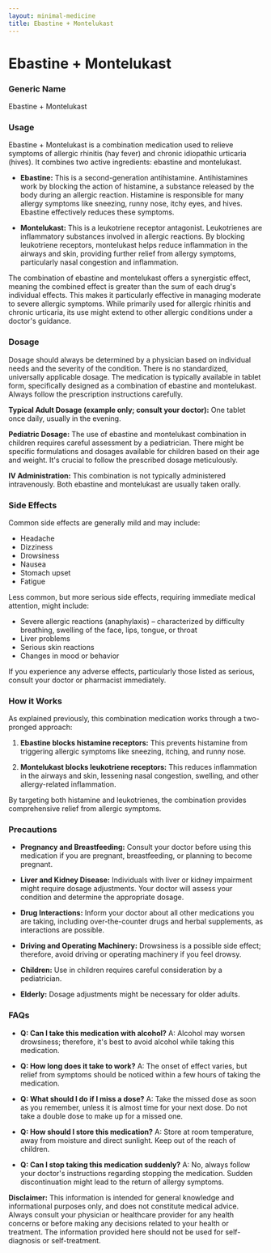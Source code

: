 ```yaml
---
layout: minimal-medicine
title: Ebastine + Montelukast
---
```


# Ebastine + Montelukast
### Generic Name
Ebastine + Montelukast

### Usage

Ebastine + Montelukast is a combination medication used to relieve symptoms of allergic rhinitis (hay fever) and chronic idiopathic urticaria (hives).  It combines two active ingredients: ebastine and montelukast.

* **Ebastine:** This is a second-generation antihistamine.  Antihistamines work by blocking the action of histamine, a substance released by the body during an allergic reaction. Histamine is responsible for many allergy symptoms like sneezing, runny nose, itchy eyes, and hives. Ebastine effectively reduces these symptoms.

* **Montelukast:** This is a leukotriene receptor antagonist. Leukotrienes are inflammatory substances involved in allergic reactions. By blocking leukotriene receptors, montelukast helps reduce inflammation in the airways and skin, providing further relief from allergy symptoms, particularly nasal congestion and inflammation.

The combination of ebastine and montelukast offers a synergistic effect, meaning the combined effect is greater than the sum of each drug's individual effects.  This makes it particularly effective in managing moderate to severe allergic symptoms. While primarily used for allergic rhinitis and chronic urticaria, its use might extend to other allergic conditions under a doctor's guidance.


### Dosage

Dosage should always be determined by a physician based on individual needs and the severity of the condition.  There is no standardized, universally applicable dosage.  The medication is typically available in tablet form, specifically designed as a combination of ebastine and montelukast.  Always follow the prescription instructions carefully.  

**Typical Adult Dosage (example only; consult your doctor):**  One tablet once daily, usually in the evening.  

**Pediatric Dosage:**  The use of ebastine and montelukast combination in children requires careful assessment by a pediatrician. There might be specific formulations and dosages available for children based on their age and weight. It's crucial to follow the prescribed dosage meticulously.

**IV Administration:** This combination is not typically administered intravenously.  Both ebastine and montelukast are usually taken orally.


### Side Effects

Common side effects are generally mild and may include:

* Headache
* Dizziness
* Drowsiness
* Nausea
* Stomach upset
* Fatigue

Less common, but more serious side effects, requiring immediate medical attention, might include:

* Severe allergic reactions (anaphylaxis) – characterized by difficulty breathing, swelling of the face, lips, tongue, or throat
* Liver problems
* Serious skin reactions
* Changes in mood or behavior


If you experience any adverse effects, particularly those listed as serious, consult your doctor or pharmacist immediately.


### How it Works

As explained previously, this combination medication works through a two-pronged approach:

1. **Ebastine blocks histamine receptors:** This prevents histamine from triggering allergic symptoms like sneezing, itching, and runny nose.

2. **Montelukast blocks leukotriene receptors:** This reduces inflammation in the airways and skin, lessening nasal congestion, swelling, and other allergy-related inflammation.

By targeting both histamine and leukotrienes, the combination provides comprehensive relief from allergic symptoms.


### Precautions

* **Pregnancy and Breastfeeding:**  Consult your doctor before using this medication if you are pregnant, breastfeeding, or planning to become pregnant.

* **Liver and Kidney Disease:** Individuals with liver or kidney impairment might require dosage adjustments.  Your doctor will assess your condition and determine the appropriate dosage.

* **Drug Interactions:**  Inform your doctor about all other medications you are taking, including over-the-counter drugs and herbal supplements, as interactions are possible.

* **Driving and Operating Machinery:** Drowsiness is a possible side effect; therefore, avoid driving or operating machinery if you feel drowsy.

* **Children:** Use in children requires careful consideration by a pediatrician.

* **Elderly:** Dosage adjustments might be necessary for older adults.


### FAQs

* **Q: Can I take this medication with alcohol?**  A:  Alcohol may worsen drowsiness; therefore, it's best to avoid alcohol while taking this medication.

* **Q: How long does it take to work?** A:  The onset of effect varies, but relief from symptoms should be noticed within a few hours of taking the medication.

* **Q: What should I do if I miss a dose?** A:  Take the missed dose as soon as you remember, unless it is almost time for your next dose. Do not take a double dose to make up for a missed one.

* **Q: How should I store this medication?** A: Store at room temperature, away from moisture and direct sunlight. Keep out of the reach of children.

* **Q: Can I stop taking this medication suddenly?** A: No, always follow your doctor's instructions regarding stopping the medication.  Sudden discontinuation might lead to the return of allergy symptoms.

**Disclaimer:** This information is intended for general knowledge and informational purposes only, and does not constitute medical advice.  Always consult your physician or healthcare provider for any health concerns or before making any decisions related to your health or treatment.  The information provided here should not be used for self-diagnosis or self-treatment.
